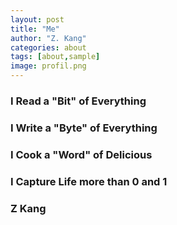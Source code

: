 ```yaml
---
layout: post
title: "Me"
author: "Z. Kang"
categories: about
tags: [about,sample]
image: profil.png
---
```



### I Read a "Bit" of Everything

### I Write a "Byte" of Everything

### I Cook a "Word" of Delicious

### I Capture Life more than 0 and 1

### Z Kang
